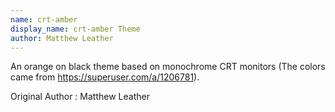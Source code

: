```yaml
---
name: crt-amber
display_name: crt-amber Theme
author: Matthew Leather
---
```

An orange on black theme based on monochrome CRT monitors (The colors came from https://superuser.com/a/1206781).

Original Author
: Matthew Leather
